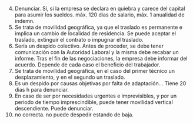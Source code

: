 4. Denunciar. Sí, si la empresa se declara en quiebra y carece del capital para asumir los sueldos. máx. 120 dias de salario, máx. 1 anualidad de indemn.
5. Se trata de movilidad geográfica, ya que el traslado es permanente e implica un cambio de localidad de residencia. Se puede aceptar el traslado, extinguir el contrato o impugnar el traslado. 
6. Sería un despido colectivo. Antes de proceder, se debe tener comunicación con la Autoridad Laboral y la misma debe recabar un informe. Tras el fin de las negociaciones, la empresa debe informar del acuerdo. Depende de cada caso el beneficio del trabajador.
7. Se trata de movilidad geográfica, en el caso del primer técnico un desplazamiento, y en el segundo un traslado.
8. Es un despido por causas objetivas por falta de adaptación... Tiene 20 dias h para denunciar.
9. En caso de ser por necesidades urgentes e imprevisibles, y por un periodo de tiempo imprescindible, puede tener movilidad vertical descendiente. Puede denunciar.
10. no correcta. no puede despedir estando de baja.
